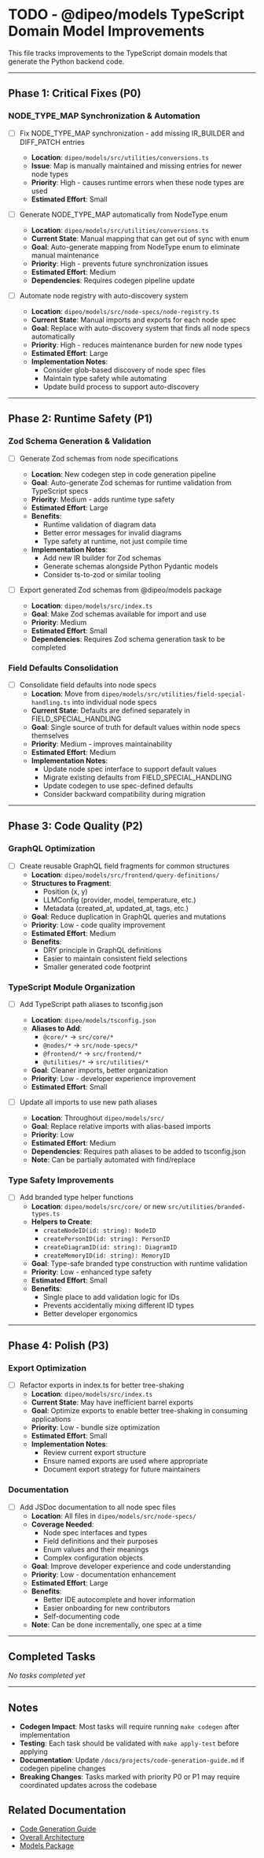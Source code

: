 # TODO - @dipeo/models TypeScript Domain Model Improvements

This file tracks improvements to the TypeScript domain models that generate the Python backend code.

---

## Phase 1: Critical Fixes (P0)

### NODE_TYPE_MAP Synchronization & Automation
- [ ] Fix NODE_TYPE_MAP synchronization - add missing IR_BUILDER and DIFF_PATCH entries
  - **Location**: `dipeo/models/src/utilities/conversions.ts`
  - **Issue**: Map is manually maintained and missing entries for newer node types
  - **Priority**: High - causes runtime errors when these node types are used
  - **Estimated Effort**: Small

- [ ] Generate NODE_TYPE_MAP automatically from NodeType enum
  - **Location**: `dipeo/models/src/utilities/conversions.ts`
  - **Current State**: Manual mapping that can get out of sync with enum
  - **Goal**: Auto-generate mapping from NodeType enum to eliminate manual maintenance
  - **Priority**: High - prevents future synchronization issues
  - **Estimated Effort**: Medium
  - **Dependencies**: Requires codegen pipeline update

- [ ] Automate node registry with auto-discovery system
  - **Location**: `dipeo/models/src/node-specs/node-registry.ts`
  - **Current State**: Manual imports and exports for each node spec
  - **Goal**: Replace with auto-discovery system that finds all node specs automatically
  - **Priority**: High - reduces maintenance burden for new node types
  - **Estimated Effort**: Large
  - **Implementation Notes**:
    - Consider glob-based discovery of node spec files
    - Maintain type safety while automating
    - Update build process to support auto-discovery

---

## Phase 2: Runtime Safety (P1)

### Zod Schema Generation & Validation
- [ ] Generate Zod schemas from node specifications
  - **Location**: New codegen step in code generation pipeline
  - **Goal**: Auto-generate Zod schemas for runtime validation from TypeScript specs
  - **Priority**: Medium - adds runtime type safety
  - **Estimated Effort**: Large
  - **Benefits**:
    - Runtime validation of diagram data
    - Better error messages for invalid diagrams
    - Type safety at runtime, not just compile time
  - **Implementation Notes**:
    - Add new IR builder for Zod schemas
    - Generate schemas alongside Python Pydantic models
    - Consider ts-to-zod or similar tooling

- [ ] Export generated Zod schemas from @dipeo/models package
  - **Location**: `dipeo/models/src/index.ts`
  - **Goal**: Make Zod schemas available for import and use
  - **Priority**: Medium
  - **Estimated Effort**: Small
  - **Dependencies**: Requires Zod schema generation task to be completed

### Field Defaults Consolidation
- [ ] Consolidate field defaults into node specs
  - **Location**: Move from `dipeo/models/src/utilities/field-special-handling.ts` into individual node specs
  - **Current State**: Defaults are defined separately in FIELD_SPECIAL_HANDLING
  - **Goal**: Single source of truth for default values within node specs themselves
  - **Priority**: Medium - improves maintainability
  - **Estimated Effort**: Medium
  - **Implementation Notes**:
    - Update node spec interface to support default values
    - Migrate existing defaults from FIELD_SPECIAL_HANDLING
    - Update codegen to use spec-defined defaults
    - Consider backward compatibility during migration

---

## Phase 3: Code Quality (P2)

### GraphQL Optimization
- [ ] Create reusable GraphQL field fragments for common structures
  - **Location**: `dipeo/models/src/frontend/query-definitions/`
  - **Structures to Fragment**:
    - Position (x, y)
    - LLMConfig (provider, model, temperature, etc.)
    - Metadata (created_at, updated_at, tags, etc.)
  - **Goal**: Reduce duplication in GraphQL queries and mutations
  - **Priority**: Low - code quality improvement
  - **Estimated Effort**: Medium
  - **Benefits**:
    - DRY principle in GraphQL definitions
    - Easier to maintain consistent field selections
    - Smaller generated code footprint

### TypeScript Module Organization
- [ ] Add TypeScript path aliases to tsconfig.json
  - **Location**: `dipeo/models/tsconfig.json`
  - **Aliases to Add**:
    - `@core/*` → `src/core/*`
    - `@nodes/*` → `src/node-specs/*`
    - `@frontend/*` → `src/frontend/*`
    - `@utilities/*` → `src/utilities/*`
  - **Goal**: Cleaner imports, better organization
  - **Priority**: Low - developer experience improvement
  - **Estimated Effort**: Small

- [ ] Update all imports to use new path aliases
  - **Location**: Throughout `dipeo/models/src/`
  - **Goal**: Replace relative imports with alias-based imports
  - **Priority**: Low
  - **Estimated Effort**: Medium
  - **Dependencies**: Requires path aliases to be added to tsconfig.json
  - **Note**: Can be partially automated with find/replace

### Type Safety Improvements
- [ ] Add branded type helper functions
  - **Location**: `dipeo/models/src/core/` or new `src/utilities/branded-types.ts`
  - **Helpers to Create**:
    - `createNodeID(id: string): NodeID`
    - `createPersonID(id: string): PersonID`
    - `createDiagramID(id: string): DiagramID`
    - `createMemoryID(id: string): MemoryID`
  - **Goal**: Type-safe branded type construction with runtime validation
  - **Priority**: Low - enhanced type safety
  - **Estimated Effort**: Small
  - **Benefits**:
    - Single place to add validation logic for IDs
    - Prevents accidentally mixing different ID types
    - Better developer ergonomics

---

## Phase 4: Polish (P3)

### Export Optimization
- [ ] Refactor exports in index.ts for better tree-shaking
  - **Location**: `dipeo/models/src/index.ts`
  - **Current State**: May have inefficient barrel exports
  - **Goal**: Optimize exports to enable better tree-shaking in consuming applications
  - **Priority**: Low - bundle size optimization
  - **Estimated Effort**: Small
  - **Implementation Notes**:
    - Review current export structure
    - Ensure named exports are used where appropriate
    - Document export strategy for future maintainers

### Documentation
- [ ] Add JSDoc documentation to all node spec files
  - **Location**: All files in `dipeo/models/src/node-specs/`
  - **Coverage Needed**:
    - Node spec interfaces and types
    - Field definitions and their purposes
    - Enum values and their meanings
    - Complex configuration objects
  - **Goal**: Improve developer experience and code understanding
  - **Priority**: Low - documentation enhancement
  - **Estimated Effort**: Large
  - **Benefits**:
    - Better IDE autocomplete and hover information
    - Easier onboarding for new contributors
    - Self-documenting code
  - **Note**: Can be done incrementally, one spec at a time

---

## Completed Tasks

*No tasks completed yet*

---

## Notes

- **Codegen Impact**: Most tasks will require running `make codegen` after implementation
- **Testing**: Each task should be validated with `make apply-test` before applying
- **Documentation**: Update `/docs/projects/code-generation-guide.md` if codegen pipeline changes
- **Breaking Changes**: Tasks marked with priority P0 or P1 may require coordinated updates across the codebase

## Related Documentation

- [Code Generation Guide](docs/projects/code-generation-guide.md)
- [Overall Architecture](/home/sorryhyun/PycharmProjects/DiPeO/docs/architecture/overall_architecture.md)
- [Models Package](/home/sorryhyun/PycharmProjects/DiPeO/dipeo/models/)
